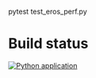 

pytest test_eros_perf.py

# Build status
[![Python application](https://github.com/Florioo/eros-python/actions/workflows/python-app.yml/badge.svg)](https://github.com/Florioo/eros-python/actions/workflows/python-app.yml)